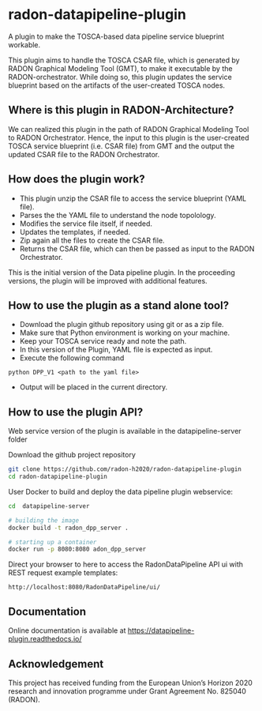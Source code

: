 # radon-datapipeline-plugin
A plugin to make the TOSCA-based data pipeline service blueprint workable.  

This plugin aims to handle the TOSCA CSAR file, which is generated by RADON Graphical Modeling Tool (GMT), to make it executable by the RADON-orchestrator. While doing so, this plugin updates the service blueprint based on the artifacts of the user-created TOSCA nodes. 

## Where is this plugin in RADON-Architecture?
We can realized this plugin in the path of RADON Graphical Modeling Tool to RADON Orchestrator. Hence, the input to this plugin is the user-created TOSCA service blueprint (i.e. CSAR file) from GMT and the output the updated CSAR file to the RADON Orchestrator.

## How does the plugin work?
- This plugin unzip the CSAR file to access the service blueprint (YAML file).
- Parses the the YAML file to understand the node topolology.
- Modifies the service file itself, if needed.
- Updates the templates, if needed.
- Zip again all the files to create the CSAR file.
- Returns the CSAR file, which can then be passed as input to the RADON Orchestrator.

This is the initial version of the Data pipeline plugin. In the proceeding versions, the plugin will be improved with additional features. 

## How to use the plugin as a stand alone tool?
- Download the plugin github repository using git or as a zip file. 
- Make sure that Python environment is working on your machine.
- Keep your TOSCA service ready and note the path. 
- In this version of the Plugin, YAML file is expected as input.
- Execute the following command
```
python DPP_V1 <path to the yaml file>  
```
- Output will be placed in the current directory.

## How to use the plugin API?

Web service version of the plugin is available in the datapipeline-server folder

Download the github project repository 
```bash
git clone https://github.com/radon-h2020/radon-datapipeline-plugin
cd radon-datapipeline-plugin
```

User Docker to build and deploy the data pipeline plugin webservice:
```bash
cd  datapipeline-server

# building the image
docker build -t radon_dpp_server .

# starting up a container
docker run -p 8080:8080 adon_dpp_server
```

Direct your browser to here to access the RadonDataPipeline API ui with REST request example templates:
```
http://localhost:8080/RadonDataPipeline/ui/
```

## Documentation

Online documentation is available at https://datapipeline-plugin.readthedocs.io/

## Acknowledgement
This project has received funding from the European Union’s Horizon 2020 research and innovation programme under Grant Agreement No. 825040 (RADON).
